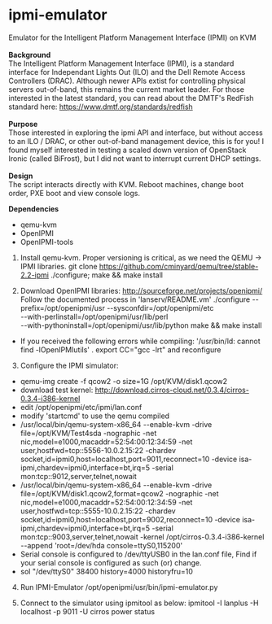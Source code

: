# ipmi-emulator
Emulator for the Intelligent Platform Management Interface (IPMI) on KVM
<br><br>
<b>Background</b><br>
The Intelligent Platform Management Interface (IPMI), is a standard interface for Independant Lights Out (ILO) and the Dell Remote Access Controllers (DRAC). Although newer APIs extist for controlling physical servers out-of-band, this remains the current market leader. For those interested in the latest standard, you can read about the DMTF's RedFish standard here: https://www.dmtf.org/standards/redfish <br>
<br>
<b>Purpose</b><br>
Those interested in exploring the ipmi API and interface, but without access to an ILO / DRAC, or other out-of-band management device, this is for you! I found myself interested in testing a scaled down version of OpenStack Ironic (called BiFrost), but I did not want to interrupt current DHCP settings.<br>
<br>
<b>Design</b><br>
The script interacts directly with KVM. Reboot machines, change boot order, PXE boot and view console logs.

<b>Dependencies</b>
- qemu-kvm
- OpenIPMI
- OpenIPMI-tools

1) Install qemu-kvm. Proper versioning is critical, as we need the QEMU -> IPMI libraries.
   git clone https://github.com/cminyard/qemu/tree/stable-2.2-ipmi
   ./configure; make && make install
   
2) Download OpenIPMI libraries: http://sourceforge.net/projects/openipmi/
   Follow the documented process in 'lanserv/README.vm'
      ./configure --prefix=/opt/openipmi/usr --sysconfdir=/opt/openipmi/etc \
            --with-perlinstall=/opt/openipmi/usr/lib/perl \
            --with-pythoninstall=/opt/openipmi/usr/lib/python
      make && make install
      
- If you received the following errors while compiling: '/usr/bin/ld: cannot find -lOpenIPMIutils' . export CC="gcc -lrt" and reconfigure

3) Configure the IPMI simulator:
- qemu-img create -f qcow2 -o size=1G /opt/KVM/disk1.qcow2
- download test kernel: http://download.cirros-cloud.net/0.3.4/cirros-0.3.4-i386-kernel
- edit /opt/openipmi/etc/ipmi/lan.conf
- modify 'startcmd' to use the qemu compiled
- /usr/local/bin/qemu-system-x86_64 --enable-kvm -drive file=/opt/KVM/Test4sda -nographic -net nic,model=e1000,macaddr=52:54:00:12:34:59 -net user,hostfwd=tcp::5556-10.0.2.15:22 -chardev socket,id=ipmi0,host=localhost,port=9011,reconnect=10 -device isa-ipmi,chardev=ipmi0,interface=bt,irq=5 -serial mon:tcp::9012,server,telnet,nowait
- /usr/local/bin/qemu-system-x86_64 --enable-kvm -drive file=/opt/KVM/disk1.qcow2,format=qcow2 -nographic -net nic,model=e1000,macaddr=52:54:00:12:34:59 -net user,hostfwd=tcp::5555-10.0.2.15:22 -chardev socket,id=ipmi0,host=localhost,port=9002,reconnect=10 -device isa-ipmi,chardev=ipmi0,interface=bt,irq=5 -serial mon:tcp::9003,server,telnet,nowait -kernel /opt/cirros-0.3.4-i386-kernel --append 'root=/dev/hda console=ttyS0,115200'
- Serial console is configured to /dev/ttyUSB0 in the lan.conf file, Find if your serial console is configured as such (or) change.
- sol "/dev/ttyS0" 38400 history=4000 historyfru=10

4) Run IPMI-Emulator
/opt/openipmi/usr/bin/ipmi-emulator.py

5) Connect to the simulator using ipmitool as below:
 ipmitool -I lanplus -H localhost -p 9011 -U cirros power status
